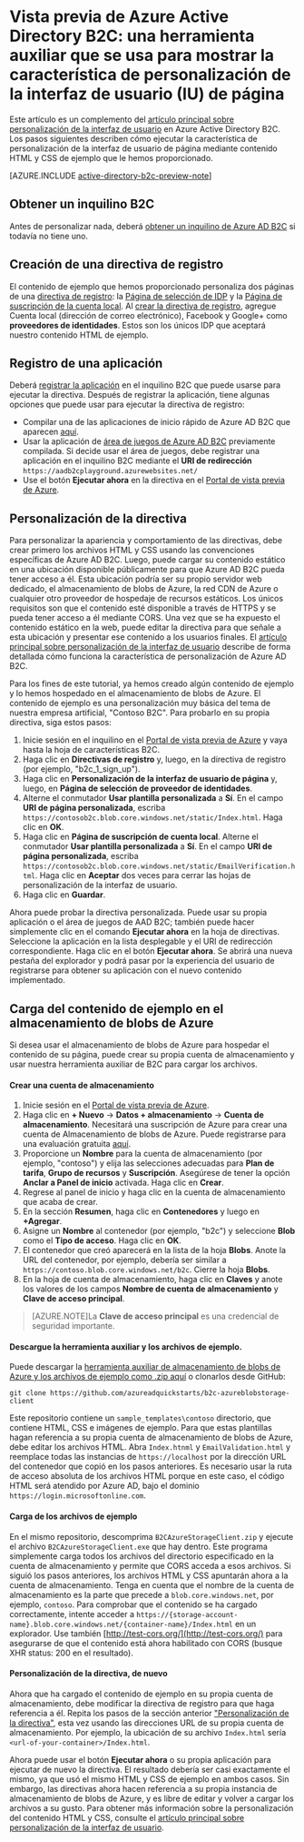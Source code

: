 <properties
	pageTitle="Vista previa de Azure Active Directory B2C: herramienta auxiliar de personalización de la interfaz de usuario de página | Microsoft Azure"
	description="Herramienta auxiliar que se usa para mostrar la característica de personalización de la interfaz de usuario (IU) de página en Azure Active Directory B2C"
	services="active-directory-b2c"
	documentationCenter=""
	authors="swkrish"
	manager="msmbaldwin"
	editor="curtand"/>

<tags
	ms.service="active-directory-b2c"
	ms.workload="identity"
	ms.tgt_pltfrm="na"
	ms.devlang="na"
	ms.topic="article"
	ms.date="09/22/2015"
	ms.author="swkrish"/>

# Vista previa de Azure Active Directory B2C: una herramienta auxiliar que se usa para mostrar la característica de personalización de la interfaz de usuario (IU) de página

Este artículo es un complemento del [artículo principal sobre personalización de la interfaz de usuario](active-directory-b2c-reference-ui-customization.md) en Azure Active Directory B2C. Los pasos siguientes describen cómo ejecutar la característica de personalización de la interfaz de usuario de página mediante contenido HTML y CSS de ejemplo que le hemos proporcionado.

[AZURE.INCLUDE [active-directory-b2c-preview-note](../../includes/active-directory-b2c-preview-note.md)]

## Obtener un inquilino B2C

Antes de personalizar nada, deberá [obtener un inquilino de Azure AD B2C](active-directory-b2c-get-started.md) si todavía no tiene uno.

## Creación de una directiva de registro

El contenido de ejemplo que hemos proporcionado personaliza dos páginas de una [directiva de registro](active-directory-b2c-reference-policies.md#how-to-create-a-sign-up-policy): la [Página de selección de IDP](active-directory-b2c-reference-ui-customization.md#identity-provider-selection-page) y la [Página de suscripción de la cuenta local](active-directory-b2c-reference-ui-customization.md#local-account-sign-up-page). Al [crear la directiva de registro](active-directory-b2c-reference-policies.md#how-to-create-a-sign-up-policy), agregue Cuenta local (dirección de correo electrónico), Facebook y Google+ como **proveedores de identidades**. Estos son los únicos IDP que aceptará nuestro contenido HTML de ejemplo.

## Registro de una aplicación

Deberá [registrar la aplicación](active-directory-b2c-app-registration.md) en el inquilino B2C que puede usarse para ejecutar la directiva. Después de registrar la aplicación, tiene algunas opciones que puede usar para ejecutar la directiva de registro:

- Compilar una de las aplicaciones de inicio rápido de Azure AD B2C que aparecen [aquí](active-directory-b2c-overview.md#getting-started).
- Usar la aplicación de [área de juegos de Azure AD B2C](https://aadb2cplayground.azurewebsites.net) previamente compilada. Si decide usar el área de juegos, debe registrar una aplicación en el inquilino B2C mediante el **URI de redirección** `https://aadb2cplayground.azurewebsites.net/`
- Use el botón **Ejecutar ahora** en la directiva en el [Portal de vista previa de Azure](https://portal.azure.com).

## Personalización de la directiva

Para personalizar la apariencia y comportamiento de las directivas, debe crear primero los archivos HTML y CSS usando las convenciones específicas de Azure AD B2C. Luego, puede cargar su contenido estático en una ubicación disponible públicamente para que Azure AD B2C pueda tener acceso a él. Esta ubicación podría ser su propio servidor web dedicado, el almacenamiento de blobs de Azure, la red CDN de Azure o cualquier otro proveedor de hospedaje de recursos estáticos. Los únicos requisitos son que el contenido esté disponible a través de HTTPS y se pueda tener acceso a él mediante CORS. Una vez que se ha expuesto el contenido estático en la web, puede editar la directiva para que señale a esta ubicación y presentar ese contenido a los usuarios finales. El [artículo principal sobre personalización de la interfaz de usuario](active-directory-b2c-reference-ui-customization.md) describe de forma detallada cómo funciona la característica de personalización de Azure AD B2C.

Para los fines de este tutorial, ya hemos creado algún contenido de ejemplo y lo hemos hospedado en el almacenamiento de blobs de Azure. El contenido de ejemplo es una personalización muy básica del tema de nuestra empresa artificial, "Contoso B2C". Para probarlo en su propia directiva, siga estos pasos:

1. Inicie sesión en el inquilino en el [Portal de vista previa de Azure](https://portal.azure.com) y vaya hasta la hoja de características B2C.
2. Haga clic en **Directivas de registro** y, luego, en la directiva de registro (por ejemplo, "b2c\_1\_sign\_up").
3. Haga clic en **Personalización de la interfaz de usuario de página** y, luego, en **Página de selección de proveedor de identidades**.
4. Alterne el conmutador **Usar plantilla personalizada** a **Sí**. En el campo **URI de página personalizada**, escriba `https://contosob2c.blob.core.windows.net/static/Index.html`. Haga clic en **OK**.
5. Haga clic en **Página de suscripción de cuenta local**. Alterne el conmutador **Usar plantilla personalizada** a **Sí**. En el campo **URI de página personalizada**, escriba `https://contosob2c.blob.core.windows.net/static/EmailVerification.html`. Haga clic en **Aceptar** dos veces para cerrar las hojas de personalización de la interfaz de usuario.
6. Haga clic en **Guardar**.

Ahora puede probar la directiva personalizada. Puede usar su propia aplicación o el área de juegos de AAD B2C; también puede hacer simplemente clic en el comando **Ejecutar ahora** en la hoja de directivas. Seleccione la aplicación en la lista desplegable y el URI de redirección correspondiente. Haga clic en el botón **Ejecutar ahora**. Se abrirá una nueva pestaña del explorador y podrá pasar por la experiencia del usuario de registrarse para obtener su aplicación con el nuevo contenido implementado.

## Carga del contenido de ejemplo en el almacenamiento de blobs de Azure

Si desea usar el almacenamiento de blobs de Azure para hospedar el contenido de su página, puede crear su propia cuenta de almacenamiento y usar nuestra herramienta auxiliar de B2C para cargar los archivos.

#### Crear una cuenta de almacenamiento

1. Inicie sesión en el [Portal de vista previa de Azure](https://portal.azure.com/).
2. Haga clic en **+ Nuevo** -> **Datos + almacenamiento** -> **Cuenta de almacenamiento**. Necesitará una suscripción de Azure para crear una cuenta de Almacenamiento de blobs de Azure. Puede registrarse para una evaluación gratuita [aquí](https://azure.microsoft.com/es-ES/pricing/free-trial/).
3. Proporcione un **Nombre** para la cuenta de almacenamiento (por ejemplo, "contoso") y elija las selecciones adecuadas para **Plan de tarifa**, **Grupo de recursos** y **Suscripción**. Asegúrese de tener la opción **Anclar a Panel de inicio** activada. Haga clic en **Crear**.
4. Regrese al panel de inicio y haga clic en la cuenta de almacenamiento que acaba de crear.
5. En la sección **Resumen**, haga clic en **Contenedores** y luego en **+Agregar**.
6. Asigne un **Nombre** al contenedor (por ejemplo, "b2c") y seleccione **Blob** como el **Tipo de acceso**. Haga clic en **OK**.
7. El contenedor que creó aparecerá en la lista de la hoja **Blobs**. Anote la URL del contenedor, por ejemplo, debería ser similar a `https://contoso.blob.core.windows.net/b2c`. Cierre la hoja **Blobs**.
8. En la hoja de cuenta de almacenamiento, haga clic en **Claves** y anote los valores de los campos **Nombre de cuenta de almacenamiento** y **Clave de acceso principal**.

> [AZURE.NOTE]La **Clave de acceso principal** es una credencial de seguridad importante.

#### Descargue la herramienta auxiliar y los archivos de ejemplo.

Puede descargar la [herramienta auxiliar de almacenamiento de blobs de Azure y los archivos de ejemplo como .zip aquí](https://github.com/azureadquickstarts/b2c-azureblobstorage-client/archive/master.zip) o clonarlos desde GitHub:

```
git clone https://github.com/azureadquickstarts/b2c-azureblobstorage-client
```

Este repositorio contiene un `sample_templates\contoso` directorio, que contiene HTML, CSS e imágenes de ejemplo. Para que estas plantillas hagan referencia a su propia cuenta de almacenamiento de blobs de Azure, debe editar los archivos HTML. Abra `Index.htnml` y `EmailValidation.html` y reemplace todas las instancias de `https://localhost` por la dirección URL del contenedor que copió en los pasos anteriores. Es necesario usar la ruta de acceso absoluta de los archivos HTML porque en este caso, el código HTML será atendido por Azure AD, bajo el dominio `https://login.microsoftonline.com`.

#### Carga de los archivos de ejemplo

En el mismo repositorio, descomprima `B2CAzureStorageClient.zip` y ejecute el archivo `B2CAzureStorageClient.exe` que hay dentro. Este programa simplemente carga todos los archivos del directorio especificado en la cuenta de almacenamiento y permite que CORS acceda a esos archivos. Si siguió los pasos anteriores, los archivos HTML y CSS apuntarán ahora a la cuenta de almacenamiento. Tenga en cuenta que el nombre de la cuenta de almacenamiento es la parte que precede a `blob.core.windows.net`, por ejemplo, `contoso`. Para comprobar que el contenido se ha cargado correctamente, intente acceder a `https://{storage-account-name}.blob.core.windows.net/{container-name}/Index.html` en un explorador. Use también [http://test-cors.org/](http://test-cors.org/) para asegurarse de que el contenido está ahora habilitado con CORS (busque XHR status: 200 en el resultado).

#### Personalización de la directiva, de nuevo

Ahora que ha cargado el contenido de ejemplo en su propia cuenta de almacenamiento, debe modificar la directiva de registro para que haga referencia a él. Repita los pasos de la sección anterior ["Personalización de la directiva"](#customize-your-policy), esta vez usando las direcciones URL de su propia cuenta de almacenamiento. Por ejemplo, la ubicación de su archivo `Index.html` sería `<url-of-your-container>/Index.html`.
        
Ahora puede usar el botón **Ejecutar ahora** o su propia aplicación para ejecutar de nuevo la directiva. El resultado debería ser casi exactamente el mismo, ya que usó el mismo HTML y CSS de ejemplo en ambos casos. Sin embargo, las directivas ahora hacen referencia a su propia instancia de almacenamiento de blobs de Azure, y es libre de editar y volver a cargar los archivos a su gusto. Para obtener más información sobre la personalización del contenido HTML y CSS, consulte el [artículo principal sobre personalización de la interfaz de usuario](active-directory-b2c-reference-ui-customization.md).

<!---HONumber=Oct15_HO1-->